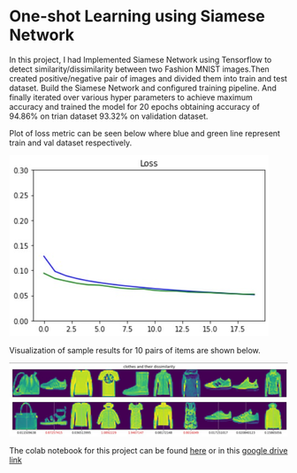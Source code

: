 # One-shot Learning using Siamese Network

In this project, I had Implemented Siamese Network using Tensorflow to detect similarity/dissimilarity between two Fashion MNIST images.Then created positive/negative pair of images and divided them into train and test dataset. Build the Siamese Network and configured training pipeline. And finally iterated over various hyper parameters to achieve maximum accuracy and trained the model for 20 epochs obtaining accuracy of 94.86% on trian dataset 93.32% on validation dataset.

Plot of loss metric can be seen below where blue and green line represent train and val dataset respectively.

![Loss_metric](Loss_metric.jpg)

Visualization of sample results for 10 pairs of items are shown below.

![Fashion_MNIST](Fashion_MNIST.jpg)

The colab notebook for this project can be found [here](https://github.com/Aryan625/One-shot-Learning-using-Siamese-Network/blob/main/One_shot_Learning_using_Siamese_Network.ipynb) or in this [google drive link](https://colab.research.google.com/drive/1UYPSZFZr4ZRDeysSEiFf_tWRmn_t1T1x?usp=sharing)
